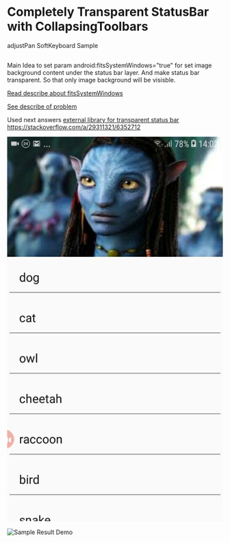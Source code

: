 # Completely Transparent StatusBar with CollapsingToolbars
 adjustPan SoftKeyboard Sample
 
 ##
 
 Main Idea to set param android:fitsSystemWindows="true" for set image background content under the status bar layer. And make status bar transparent. So that only image background will be visisble.
 
 [Read describe about fitsSystemWindows ](https://medium.com/androiddevelopers/why-would-i-want-to-fitssystemwindows-4e26d9ce1eec)
 
[See describe of problem ](https://stackoverflow.com/questions/29311078/android-completely-transparent-status-bar)
 
 Used next answers
[external library for transparent status bar ](https://stackoverflow.com/a/47977279/6352712)
https://stackoverflow.com/a/29311321/6352712 

![](https://github.com/SergeyBurlaka/CompletelyTransparentStatusBar-CollapsingToolbars-adjustPan--SoftKeyboard-Sample/blob/master/art/photo5451755405500852557.jpg)

![Sample Result Demo](https://github.com/SergeyBurlaka/CompletelyTransparentStatusBar-CollapsingToolbars-adjustPan--SoftKeyboard-Sample/blob/master/art/avatar.gif)



